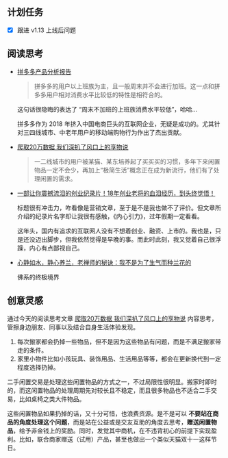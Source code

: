 ## 计划任务

* [x] 跟进 v1.13 上线后问题 

## 阅读思考

* [拼多多产品分析报告](https://www.yuque.com/lexiansheng/fbtsg1/tmgiia)

	> 拼多多的用户以上班族为主，且一般周末并不会进行加班。这一点和拼多多用户相对消费水平比较低的特性是相符合的。

	这句话很隐晦的表达了 “周末不加班的上班族消费水平较低”，哈哈...

	拼多多作为 2018 年挤入中国电商巨头的互联网企业，无疑是成功的。尤其针对三四线城市、中老年用户的移动端购物行为作出了杰出贡献。

* [爬取20万数据 我们深扒了风口上的享物说](https://www.yuque.com/lexiansheng/fbtsg1/le9ew0)

	> 一二线城市的用户被某猫、某东培养起了买买买的习惯，多年下来闲置物品一定不会少，再加上“极简生活”概念正在成为新流行，他们有了处理闲置的需求。

* [一部让你震撼流泪的创业纪录片！18年创业老将的血泪经历，到头终觉悟！](https://www.yuque.com/lexiansheng/fbtsg1/krynsx)

	标题很有冲击力，咋看像是营销文章，至于是不是我也做不了评价。但文章所介绍的纪录片名字却让我很有感触，《内心引力》，过年假期一定看看。

	这年头，国内有追求的互联网人没有不想着创业、融资、上市的。我也是，只是还没迈出脚步，但我依然觉得是早晚的事。而此时此刻，我又觉着自己很浮躁，内心有点鄙视自己。

- [心静如水，静心养兰，老禅师的秘诀：我不是为了生气而种兰花的](http://baijiahao.baidu.com/s?id=1587441677313149193)

	佛系的终极境界

## 创意灵感

通过今天的阅读思考文章 [爬取20万数据 我们深扒了风口上的享物说](https://www.yuque.com/lexiansheng/fbtsg1/le9ew0) 内容思考，管擦身边朋友、同事以及结合自身生活体验发现。

1. 每次搬家都会扔掉一些物品，但不是因为这些物品有问题，而是不满足搬家带走的条件。
2. 家里小物件比如小孩玩具、装饰用品、生活用品等等，都会在更新换代到一定程度选择扔掉。

二手闲置交易是处理这些闲置物品的方式之一，不过局限性很明显。搬家时即时的，而这闲置物品的处理周期先对较长且不稳定，而且很多物品也不适合二手交易，比如桌椅之类大件物品。

这些闲置物品如果扔掉的话，又十分可惜，也浪费资源。是不是可以 **不要站在商品的角度处理这个问题**，而是站在公益或是交友互助的角度去思考，**赠送闲置物品**，给予非金钱上的奖励。同时，发觉其中商机，在不违背初心的前提下实现盈利。比如，联合商家赠送（试用）产品，甚至也做出一个类似天猫双十一这样节日。
